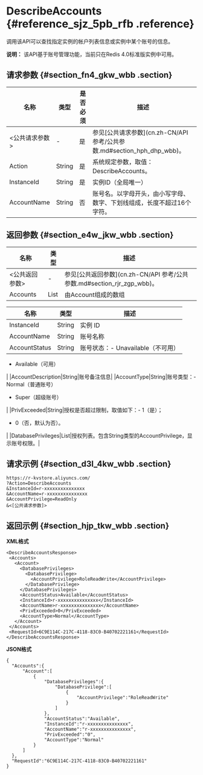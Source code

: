 # DescribeAccounts {#reference_sjz_5pb_rfb .reference}

调用该API可以查找指定实例的帐户列表信息或实例中某个账号的信息。

**说明：** 该API基于账号管理功能，当前只在Redis 4.0标准版实例中可用。

## 请求参数 {#section_fn4_gkw_wbb .section}

|名称|类型|是否必须|描述|
|--|--|----|--|
|<公共请求参数\>|-|是|参见[公共请求参数](cn.zh-CN/API 参考/公共参数.md#section_hph_dhp_wbb)。|
|Action|String|是|系统规定参数，取值：DescribeAccounts。|
|InstanceId|String|是|实例ID（全局唯一）|
|AccountName|String|否|账号名。以字母开头，由小写字母、数字、下划线组成，长度不超过16个字符。|

## 返回参数 {#section_e4w_jkw_wbb .section}

|名称|类型|描述|
|--|--|--|
|<公共返回参数\>|-|参见[公共返回参数](cn.zh-CN/API 参考/公共参数.md#section_rjr_zgp_wbb)。|
|Accounts|List|由Account组成的数组|

|名称|类型|描述|
|--|--|--|
|InstanceId|String|实例 ID|
|AccountName|String|账号名称|
|AccountStatus|String|账号状态：-   Unavailable（不可用）
-   Available（可用）

|
|AccountDescription|String|账号备注信息|
|AccountType|String|账号类型：-   Normal（普通账号）
-   Super（超级账号）

|
|PrivExceeded|String|授权是否超过限制，取值如下：-   1（是）；
-   0（否，默认为否）。

|
|DatabasePrivileges|List|授权列表。包含String类型的AccountPrivilege，显示账号权限。|

## 请求示例 {#section_d3l_4kw_wbb .section}

```
https://r-kvstore.aliyuncs.com/
?Action=DescribeAccounts
&InstanceId=r-xxxxxxxxxxxxxxx
&AccountName=r-xxxxxxxxxxxxxxx
&AccountPrivilege=ReadOnly
&<[公共请求参数]>
```

## 返回示例 {#section_hjp_tkw_wbb .section}

**XML格式**

```
<DescribeAccountsResponse>
 <Accounts>
   <Account>
     <DatabasePrivileges>
       <DatabasePrivilege>
         <AccountPrivilege>RoleReadWrite</AccountPrivilege>
       </DatabasePrivilege>
     </DatabasePrivileges>
     <AccountStatus>Available</AccountStatus>
     <InstanceId>r-xxxxxxxxxxxxxxx</InstanceId>
     <AccountName>r-xxxxxxxxxxxxxxx</AccountName>
     <PrivExceeded>0</PrivExceeded>
     <AccountType>Normal</AccountType>
   </Account>
 </Accounts>
 <RequestId>6C9E114C-217C-4118-83C0-B40702221161</RequestId>
</DescribeAccountsResponse>
```

**JSON格式**

```
{
  "Accounts":{
      "Account":[
          {
              "DatabasePrivileges":{
                  "DatabasePrivilege":[
                      {
                          "AccountPrivilege":"RoleReadWrite"
                      }
                  ]
              },
              "AccountStatus":"Available",
              "InstanceId":"r-xxxxxxxxxxxxxxx",
              "AccountName":"r-xxxxxxxxxxxxxxx",
              "PrivExceeded":"0",
              "AccountType":"Normal"
          }
      ]
  },
  "RequestId":"6C9E114C-217C-4118-83C0-B40702221161"
}
```


